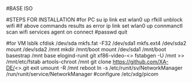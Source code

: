 #BASE ISO

#STEPS FOR INSTALLATION
#for PC
su
ip link est wlan0 up
rfkill unblock wifi #if above commands results as error
ip link set wlan0 up
connmanctl
scan wifi
services
agent on
connect <wifi-id>
#passwd
quit

#for VM
lsblk
cfdisk /dev/sda
mkfs.fat -F32 /dev/sda1
mkfs.ext4 /dev/sda2
mount /dev/sda2 /mnt
mkdir /mnt/boot
mount /dev/sda1 /mnt/boot
basestrap /mnt base elogind-runit git xf86-video-<>
fstabgen -U /mnt >> /mnt/etc/fstab
artools-chroot /mnt
git clone https://github.com/XA-DE/<>.git
exit
umount -R /mnt
reboot
ln -s /etc/runit/sv/NetworkManager /run/runit/service/NetworkManager
#configure /etc/xdg/picom
